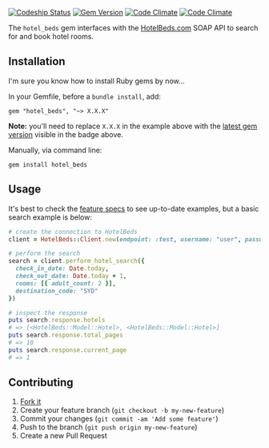 [![Codeship Status](https://www.codeship.io/projects/808271e0-e973-0131-1052-5240ebfefa5a/status)](https://www.codeship.io/projects/26188) [![Gem Version](https://badge.fury.io/rb/hotel_beds.svg)](https://rubygems.org/gems/hotel_beds) [![Code Climate](https://codeclimate.com/github/platformq/hotel_beds/badges/gpa.svg)](https://codeclimate.com/github/platformq/hotel_beds) [![Code Climate](https://codeclimate.com/github/platformq/hotel_beds/badges/coverage.svg)](https://codeclimate.com/github/platformq/hotel_beds)

The `hotel_beds` gem interfaces with the [HotelBeds.com](http://www.hotelbeds.com/) SOAP API to search for and book hotel rooms.

## Installation

I'm sure you know how to install Ruby gems by now...

In your Gemfile, before a `bundle install`, add:

    gem "hotel_beds", "~> X.X.X"

**Note:** you'll need to replace `X.X.X` in the example above with the [latest gem version](https://rubygems.org/gems/hotel_beds) visible in the badge above.

Manually, via command line:

    gem install hotel_beds

## Usage

It's best to check the [feature specs](https://github.com/platformq/hotel_beds/tree/master/spec/features) to see up-to-date examples, but a basic search example is below:

```ruby
# create the connection to HotelBeds
client = HotelBeds::Client.new(endpoint: :test, username: "user", password: "pass")

# perform the search
search = client.perform_hotel_search({
  check_in_date: Date.today,
  check_out_date: Date.today + 1,
  rooms: [{ adult_count: 2 }],
  destination_code: "SYD"
})

# inspect the response
puts search.response.hotels
# => [<HotelBeds::Model::Hotel>, <HotelBeds::Model::Hotel>]
puts search.response.total_pages
# => 10
puts search.response.current_page
# => 1
```

## Contributing

1. [Fork it](https://github.com/platformq/hotel_beds/fork)
2. Create your feature branch (`git checkout -b my-new-feature`)
3. Commit your changes (`git commit -am 'Add some feature'`)
4. Push to the branch (`git push origin my-new-feature`)
5. Create a new Pull Request
